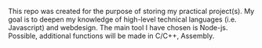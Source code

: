 This repo was created for the purpose of storing my practical project(s). My goal is to deepen my knowledge of high-level technical languages (i.e. Javascript) and webdesign. The main tool I have chosen is Node-js. Possible, additional functions will be made in C/C++, Assembly. 